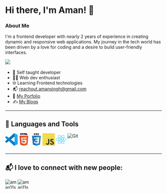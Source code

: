 # Hi there, I'm Aman! 👋
### About Me
I'm a frontend developer with nearly 2 years of experience in creating dynamic and responsive web applications. My journey in the tech world has been driven by a love for coding and a desire to build user-friendly interfaces.

![](https://komarev.com/ghpvc/?username=aman11s&color=yellow)


- 🧠  Self taught developer
- 👨‍💻  Web dev enthusiast
- 🌐  Learning Frontend technologies
- 📬  reachout.amansingh@gmail.com
- 💼  [My Porfolio](https://amansingh.vercel.app)
- ✍️   [My Blogs](https://aman11s.hashnode.dev)

<hr>

## 🚀 Languages and Tools

<img align="left" alt="Visual Studio Code" width="40px" src="https://raw.githubusercontent.com/github/explore/80688e429a7d4ef2fca1e82350fe8e3517d3494d/topics/visual-studio-code/visual-studio-code.png" />

<img align="left" alt="HTML5" width="40px" src="https://raw.githubusercontent.com/github/explore/80688e429a7d4ef2fca1e82350fe8e3517d3494d/topics/html/html.png" />

<img align="left" alt="CSS3" width="40px" src="https://raw.githubusercontent.com/github/explore/80688e429a7d4ef2fca1e82350fe8e3517d3494d/topics/css/css.png" />

<img align="left" alt="JavaScript" width="40px" src="https://raw.githubusercontent.com/github/explore/80688e429a7d4ef2fca1e82350fe8e3517d3494d/topics/javascript/javascript.png" />

<img align="left" alt="React" width="40px" src="https://raw.githubusercontent.com/github/explore/80688e429a7d4ef2fca1e82350fe8e3517d3494d/topics/react/react.png" />

<img align="left" alt="Git" width="40px" src="https://www.vectorlogo.zone/logos/git-scm/git-scm-icon.svg" />

<br/>
<br/>
<br/>
<hr/>

## 📬 I love to connect with new people: 


<a href="https://x.com/aman11s" target="_blank"><img align="left" src="https://raw.githubusercontent.com/rahuldkjain/github-profile-readme-generator/master/src/images/icons/Social/twitter.svg" alt="aman11s" height="30" width="40" /></a>

<a href="https://linkedin.com/in/aman11s" target="_blank"><img align="left" src="https://raw.githubusercontent.com/rahuldkjain/github-profile-readme-generator/master/src/images/icons/Social/linked-in-alt.svg" alt="aman11s" height="30" width="40" /></a>
